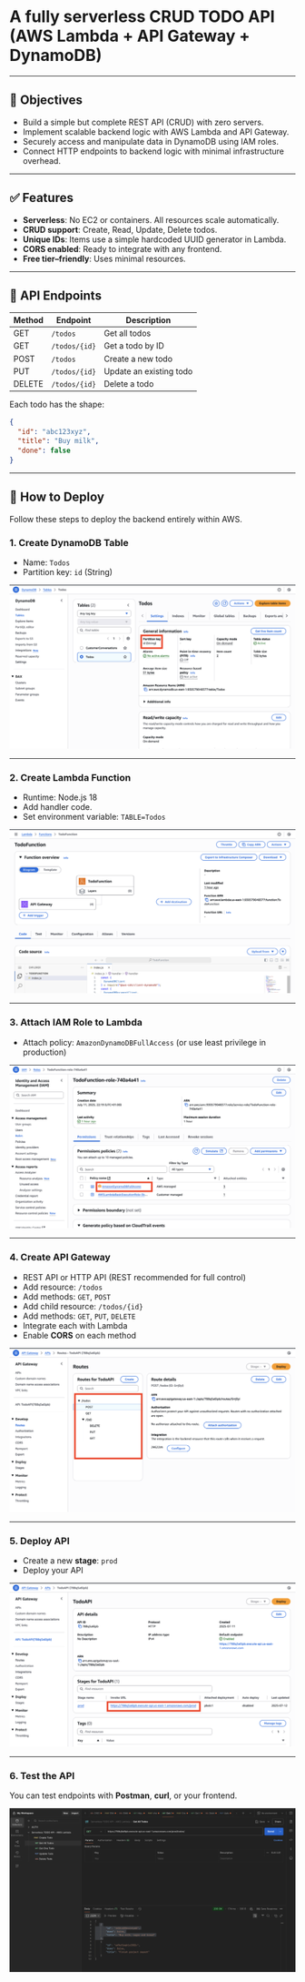 # A fully serverless CRUD TODO API (AWS Lambda + API Gateway + DynamoDB)

---

## 📌 Objectives

* Build a simple but complete REST API (CRUD) with zero servers.
* Implement scalable backend logic with AWS Lambda and API Gateway.
* Securely access and manipulate data in DynamoDB using IAM roles.
* Connect HTTP endpoints to backend logic with minimal infrastructure overhead.

---

## ✅ Features

* **Serverless**: No EC2 or containers. All resources scale automatically.
* **CRUD support**: Create, Read, Update, Delete todos.
* **Unique IDs**: Items use a simple hardcoded UUID generator in Lambda.
* **CORS enabled**: Ready to integrate with any frontend.
* **Free tier–friendly**: Uses minimal resources.

---

## 🔗 API Endpoints

| Method | Endpoint      | Description             |
| ------ | ------------- | ----------------------- |
| GET    | `/todos`      | Get all todos           |
| GET    | `/todos/{id}` | Get a todo by ID        |
| POST   | `/todos`      | Create a new todo       |
| PUT    | `/todos/{id}` | Update an existing todo |
| DELETE | `/todos/{id}` | Delete a todo           |

Each todo has the shape:

```json
{
  "id": "abc123xyz",
  "title": "Buy milk",
  "done": false
}
```

---

## 🚀 How to Deploy

Follow these steps to deploy the backend entirely within AWS.

### 1. Create DynamoDB Table

* Name: `Todos`
* Partition key: `id` (String)

![Image Alt](https://github.com/fredcodess/AWS-Projects/blob/main/images/dynamodb-table.png?raw=true)

---

### 2. Create Lambda Function

* Runtime: Node.js 18
* Add handler code.
* Set environment variable: `TABLE=Todos`

![Image Alt](https://github.com/fredcodess/AWS-Projects/blob/main/images/lambda-function.png?raw=true)

---

### 3. Attach IAM Role to Lambda

* Attach policy: `AmazonDynamoDBFullAccess` (or use least privilege in production)

![Image Alt](https://github.com/fredcodess/AWS-Projects/blob/main/images/iam-role-attach.png?raw=true)


---

### 4. Create API Gateway

* REST API or HTTP API (REST recommended for full control)
* Add resource: `/todos`
* Add methods: `GET`, `POST`
* Add child resource: `/todos/{id}`
* Add methods: `GET`, `PUT`, `DELETE`
* Integrate each with Lambda
* Enable **CORS** on each method

![Image Alt](https://github.com/fredcodess/AWS-Projects/blob/main/images/api-methods.png?raw=true)

---

### 5. Deploy API

* Create a new **stage**: `prod`
* Deploy your API

![Image Alt](https://github.com/fredcodess/AWS-Projects/blob/main/images/api-deployment.png?raw=true)

---

### 6. Test the API

You can test endpoints with **Postman**, **curl**, or your frontend.

![Image Alt](https://github.com/fredcodess/AWS-Projects/blob/main/images/postman-tests.png?raw=true)


